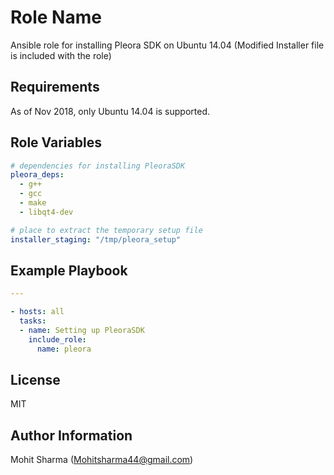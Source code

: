 Role Name
=========

Ansible role for installing Pleora SDK on Ubuntu 14.04 (Modified Installer file is included with the role)

Requirements
------------

As of Nov 2018, only Ubuntu 14.04 is supported.

Role Variables
--------------

``` yaml
# dependencies for installing PleoraSDK
pleora_deps:
  - g++
  - gcc
  - make
  - libqt4-dev

# place to extract the temporary setup file
installer_staging: "/tmp/pleora_setup"

```

Example Playbook
----------------

``` yaml
---

- hosts: all
  tasks:
  - name: Setting up PleoraSDK
    include_role:
      name: pleora
```


License
-------

MIT

Author Information
------------------

Mohit Sharma (Mohitsharma44@gmail.com)
